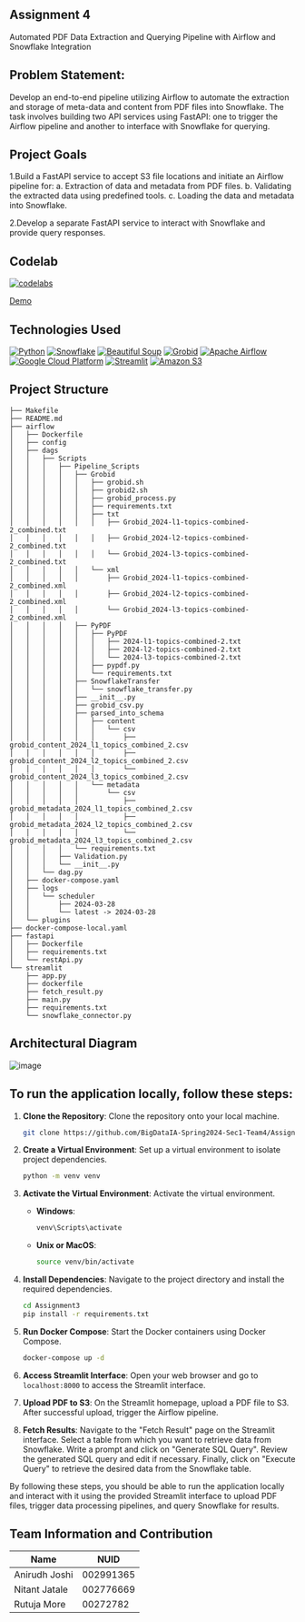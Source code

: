 
## Assignment 4
Automated PDF Data Extraction and Querying Pipeline with Airflow and Snowflake Integration


## Problem Statement:

Develop an end-to-end pipeline utilizing Airflow to automate the extraction and storage of meta-data and content from PDF files into Snowflake. The task involves building two API services using FastAPI: one to trigger the Airflow pipeline and another to interface with Snowflake for querying.


## Project Goals

  1.Build a FastAPI service to accept S3 file locations and initiate an Airflow pipeline for:
    a. Extraction of data and metadata from PDF files.
    b. Validating the extracted data using predefined tools.
    c. Loading the data and metadata into Snowflake.

  2.Develop a separate FastAPI service to interact with Snowflake and provide query responses.


## Codelab

[![codelabs](https://img.shields.io/badge/codelabs-4285F4?style=for-the-badge&logo=codelabs&logoColor=white)](https://codelabs-preview.appspot.com/?file_id=1H-NznhIh2AqN8jsjyq399n_NODPnIhcgUE6CWyrsULI#5)

[Demo](https://www.youtube.com/watch?v=ilUbDRxwoWw&ab_channel=AnirudhaJoshi)

## Technologies Used

[![Python](https://img.shields.io/badge/Python-FFD43B?style=for-the-badge&logo=python&logoColor=blue)](https://www.python.org/)
[![Snowflake](https://img.shields.io/badge/Snowflake-387BC3?style=for-the-badge&logo=snowflake&logoColor=light)](https://www.snowflake.com/)
[![Beautiful Soup](https://img.shields.io/badge/Beautiful%20Soup-59666C?style=for-the-badge&logo=python&logoColor=blue)](https://www.crummy.com/software/BeautifulSoup/)
[![Grobid](https://img.shields.io/badge/Grobid-007396?style=for-the-badge&logo=java&logoColor=white)](https://github.com/kermitt2/grobid)
[![Apache Airflow](https://img.shields.io/badge/Apache%20Airflow-017CEE?style=for-the-badge&logo=apache-airflow&logoColor=white)](https://airflow.apache.org/)
[![Google Cloud Platform](https://img.shields.io/badge/Google%20Cloud%20Platform-4285F4?style=for-the-badge&logo=google-cloud&logoColor=white)](https://cloud.google.com/)
[![Streamlit](https://img.shields.io/badge/Streamlit-FF4B4B?style=for-the-badge&logo=streamlit&logoColor=white)](https://www.streamlit.io/)
[![Amazon S3](https://img.shields.io/badge/Amazon%20S3-569A31?style=for-the-badge&logo=amazon-s3&logoColor=white)](https://aws.amazon.com/s3/)



## Project Structure

```
├── Makefile
├── README.md
├── airflow
│   ├── Dockerfile
│   ├── config
│   ├── dags
│   │   ├── Scripts
│   │   │   ├── Pipeline_Scripts
│   │   │   │   ├── Grobid
│   │   │   │   │   ├── grobid.sh
│   │   │   │   │   ├── grobid2.sh
│   │   │   │   │   ├── grobid_process.py
│   │   │   │   │   ├── requirements.txt
│   │   │   │   │   ├── txt
│   │   │   │   │   │   ├── Grobid_2024-l1-topics-combined-2_combined.txt
│   │   │   │   │   │   ├── Grobid_2024-l2-topics-combined-2_combined.txt
│   │   │   │   │   │   └── Grobid_2024-l3-topics-combined-2_combined.txt
│   │   │   │   │   └── xml
│   │   │   │   │       ├── Grobid_2024-l1-topics-combined-2_combined.xml
│   │   │   │   │       ├── Grobid_2024-l2-topics-combined-2_combined.xml
│   │   │   │   │       └── Grobid_2024-l3-topics-combined-2_combined.xml
│   │   │   │   ├── PyPDF
│   │   │   │   │   ├── PyPDF
│   │   │   │   │   │   ├── 2024-l1-topics-combined-2.txt
│   │   │   │   │   │   ├── 2024-l2-topics-combined-2.txt
│   │   │   │   │   │   └── 2024-l3-topics-combined-2.txt
│   │   │   │   │   ├── pypdf.py
│   │   │   │   │   └── requirements.txt
│   │   │   │   ├── SnowflakeTransfer
│   │   │   │   │   └── snowflake_transfer.py
│   │   │   │   ├── __init__.py
│   │   │   │   ├── grobid_csv.py
│   │   │   │   ├── parsed_into_schema
│   │   │   │   │   ├── content
│   │   │   │   │   │   └── csv
│   │   │   │   │   │       ├── grobid_content_2024_l1_topics_combined_2.csv
│   │   │   │   │   │       ├── grobid_content_2024_l2_topics_combined_2.csv
│   │   │   │   │   │       └── grobid_content_2024_l3_topics_combined_2.csv
│   │   │   │   │   └── metadata
│   │   │   │   │       └── csv
│   │   │   │   │           ├── grobid_metadata_2024_l1_topics_combined_2.csv
│   │   │   │   │           ├── grobid_metadata_2024_l2_topics_combined_2.csv
│   │   │   │   │           └── grobid_metadata_2024_l3_topics_combined_2.csv
│   │   │   │   └── requirements.txt
│   │   │   ├── Validation.py
│   │   │   └── __init__.py
│   │   └── dag.py
│   ├── docker-compose.yaml
│   ├── logs
│   │   └── scheduler
│   │       ├── 2024-03-28
│   │       └── latest -> 2024-03-28
│   └── plugins
├── docker-compose-local.yaml
├── fastapi
│   ├── Dockerfile
│   ├── requirements.txt
│   └── restApi.py
└── streamlit
    ├── app.py
    ├── dockerfile
    ├── fetch_result.py
    ├── main.py
    ├── requirements.txt
    └── snowflake_connector.py

```


## Architectural Diagram

![image](https://github.com/BigDataIA-Spring2024-Sec1-Team4/Assignment3/assets/114356265/bcd1c1a6-1afb-4de2-a49c-c76ba75b202c)



## To run the application locally, follow these steps:

1. **Clone the Repository**: Clone the repository onto your local machine.

   ```bash
   git clone https://github.com/BigDataIA-Spring2024-Sec1-Team4/Assignment3
   ```

2. **Create a Virtual Environment**: Set up a virtual environment to isolate project dependencies.

   ```bash
   python -m venv venv
   ```

3. **Activate the Virtual Environment**: Activate the virtual environment.

   - **Windows**:

     ```bash
     venv\Scripts\activate
     ```

   - **Unix or MacOS**:

     ```bash
     source venv/bin/activate
     ```

4. **Install Dependencies**: Navigate to the project directory and install the required dependencies.

   ```bash
   cd Assignment3
   pip install -r requirements.txt
   ```

5. **Run Docker Compose**: Start the Docker containers using Docker Compose.

   ```bash
   docker-compose up -d
   ```

6. **Access Streamlit Interface**: Open your web browser and go to `localhost:8000` to access the Streamlit interface.

7. **Upload PDF to S3**: On the Streamlit homepage, upload a PDF file to S3. After successful upload, trigger the Airflow pipeline.

8. **Fetch Results**: Navigate to the "Fetch Result" page on the Streamlit interface. Select a table from which you want to retrieve data from Snowflake. Write a prompt and click on "Generate SQL Query". Review the generated SQL query and edit if necessary. Finally, click on "Execute Query" to retrieve the desired data from the Snowflake table.

By following these steps, you should be able to run the application locally and interact with it using the provided Streamlit interface to upload PDF files, trigger data processing pipelines, and query Snowflake for results.


## Team Information and Contribution 

Name           | NUID          |
---------------|---------------|
Anirudh Joshi  | 002991365     |      
Nitant Jatale  | 002776669     |      
Rutuja More    | 00272782      |      
